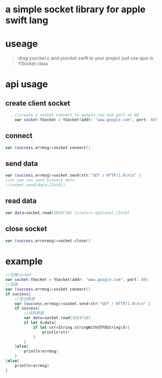 # a simple socket library for apple swift lang
# useage
> drag ysocket.c and ysocket.swift to your project
> just use apis in YSocket class

# api usage
## create client socket
``` swift
	//create a socket connect to google.com and port at 80
	var socket:YSocket = YSocket(addr: "www.google.com", port: 80)
```
## connect
``` swift
var (success,errmsg)=socket.connect()
```

## send data
``` swift
var (success,errmsg)=socket.send(str:"GET / HTTP/1.0\n\n" )
//or you can send binnary data
//socket.send(data:[Int8])
```

## read data
``` swift
var data=socket.read(1024*10) //return optional [Int8]
```

## close socket
``` swift
var (success,errormsg)=socket.close()
```

# example
``` swift
//创建socket
var socket:YSocket = YSocket(addr: "www.google.com", port: 80)
//连接
var (success,errmsg)=socket.connect()
if success{
    //发送数据
    var (success,errmsg)=socket.send(str:"GET / HTTP/1.0\n\n" )
    if success{
        //读取数据
        var data=socket.read(1024*10)
        if let d=data{
            if let str=String.stringWithUTF8String(d){
                println(str)
            }
        }
    }else{
        println(errmsg)
    }
}else{
    println(errmsg)
}
```